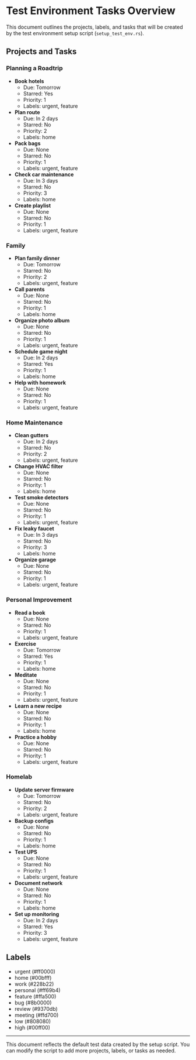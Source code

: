 # Test Environment Tasks Overview

This document outlines the projects, labels, and tasks that will be created by the test environment setup script (`setup_test_env.rs`).

## Projects and Tasks

### Planning a Roadtrip
- **Book hotels**  
  - Due: Tomorrow  
  - Starred: Yes  
  - Priority: 1  
  - Labels: urgent, feature
- **Plan route**  
  - Due: In 2 days  
  - Starred: No  
  - Priority: 2  
  - Labels: home
- **Pack bags**  
  - Due: None  
  - Starred: No  
  - Priority: 1  
  - Labels: urgent, feature
- **Check car maintenance**  
  - Due: In 3 days  
  - Starred: No  
  - Priority: 3  
  - Labels: home
- **Create playlist**  
  - Due: None  
  - Starred: No  
  - Priority: 1  
  - Labels: urgent, feature

### Family
- **Plan family dinner**  
  - Due: Tomorrow  
  - Starred: No  
  - Priority: 2  
  - Labels: urgent, feature
- **Call parents**  
  - Due: None  
  - Starred: No  
  - Priority: 1  
  - Labels: home
- **Organize photo album**  
  - Due: None  
  - Starred: No  
  - Priority: 1  
  - Labels: urgent, feature
- **Schedule game night**  
  - Due: In 2 days  
  - Starred: Yes  
  - Priority: 1  
  - Labels: home
- **Help with homework**  
  - Due: None  
  - Starred: No  
  - Priority: 1  
  - Labels: urgent, feature

### Home Maintenance
- **Clean gutters**  
  - Due: In 2 days  
  - Starred: No  
  - Priority: 2  
  - Labels: urgent, feature
- **Change HVAC filter**  
  - Due: None  
  - Starred: No  
  - Priority: 1  
  - Labels: home
- **Test smoke detectors**  
  - Due: None  
  - Starred: No  
  - Priority: 1  
  - Labels: urgent, feature
- **Fix leaky faucet**  
  - Due: In 3 days  
  - Starred: No  
  - Priority: 3  
  - Labels: home
- **Organize garage**  
  - Due: None  
  - Starred: No  
  - Priority: 1  
  - Labels: urgent, feature

### Personal Improvement
- **Read a book**  
  - Due: None  
  - Starred: No  
  - Priority: 1  
  - Labels: urgent, feature
- **Exercise**  
  - Due: Tomorrow  
  - Starred: Yes  
  - Priority: 1  
  - Labels: home
- **Meditate**  
  - Due: None  
  - Starred: No  
  - Priority: 1  
  - Labels: urgent, feature
- **Learn a new recipe**  
  - Due: None  
  - Starred: No  
  - Priority: 1  
  - Labels: home
- **Practice a hobby**  
  - Due: None  
  - Starred: No  
  - Priority: 1  
  - Labels: urgent, feature

### Homelab
- **Update server firmware**  
  - Due: Tomorrow  
  - Starred: No  
  - Priority: 2  
  - Labels: urgent, feature
- **Backup configs**  
  - Due: None  
  - Starred: No  
  - Priority: 1  
  - Labels: home
- **Test UPS**  
  - Due: None  
  - Starred: No  
  - Priority: 1  
  - Labels: urgent, feature
- **Document network**  
  - Due: None  
  - Starred: No  
  - Priority: 1  
  - Labels: home
- **Set up monitoring**  
  - Due: In 2 days  
  - Starred: Yes  
  - Priority: 3  
  - Labels: urgent, feature

## Labels
- urgent (#ff0000)
- home (#00bfff)
- work (#228b22)
- personal (#ff69b4)
- feature (#ffa500)
- bug (#8b0000)
- review (#9370db)
- meeting (#ffd700)
- low (#808080)
- high (#00ff00)

---

This document reflects the default test data created by the setup script. You can modify the script to add more projects, labels, or tasks as needed.
